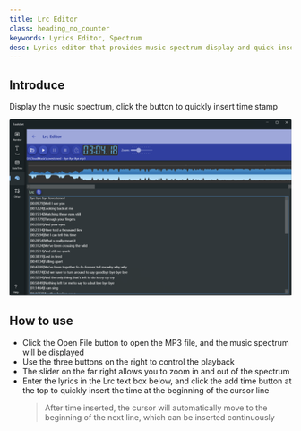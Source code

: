 ```yaml
---
title: Lrc Editor
class: heading_no_counter
keywords: Lyrics Editor, Spectrum
desc: Lyrics editor that provides music spectrum display and quick insert time stamps
---
```


## Introduce

Display the music spectrum, click the button to quickly insert time stamp

![](../../assets/images/ToolsSet/TSMLrc.png)

## How to use

* Click the Open File button to open the MP3 file, and the music spectrum will be displayed
* Use the three buttons on the right to control the playback
* The slider on the far right allows you to zoom in and out of the spectrum
* Enter the lyrics in the Lrc text box below, and click the add time button at the top to quickly insert the time at the beginning of the cursor line
  > After time inserted, the cursor will automatically move to the beginning of the next line, which can be inserted continuously
  
